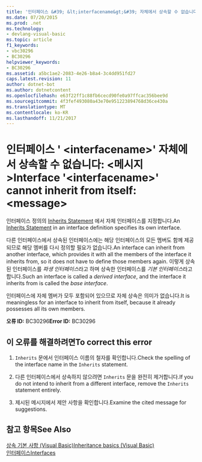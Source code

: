 ```yaml
---
title: '인터페이스 &#39; &lt;interfacename&gt;&#39; 자체에서 상속할 수 없습니다: &lt;메시지&gt;'
ms.date: 07/20/2015
ms.prod: .net
ms.technology:
- devlang-visual-basic
ms.topic: article
f1_keywords:
- vbc30296
- BC30296
helpviewer_keywords:
- BC30296
ms.assetid: a5bc1ae2-2083-4e26-b8a4-3c4dd951fd27
caps.latest.revision: 11
author: dotnet-bot
ms.author: dotnetcontent
ms.openlocfilehash: e63f22ff1c88fb6cecd90fe0a97ffcac356bee9d
ms.sourcegitcommit: 4f3fef493080a43e70e951223894768d36ce430a
ms.translationtype: MT
ms.contentlocale: ko-KR
ms.lasthandoff: 11/21/2017
---
```

# <a name="interface-39ltinterfacenamegt39-cannot-inherit-from-itself-ltmessagegt"></a><span data-ttu-id="c9253-102">인터페이스 &#39; &lt;interfacename&gt;&#39; 자체에서 상속할 수 없습니다: &lt;메시지&gt;</span><span class="sxs-lookup"><span data-stu-id="c9253-102">Interface &#39;&lt;interfacename&gt;&#39; cannot inherit from itself: &lt;message&gt;</span></span>
<span data-ttu-id="c9253-103">인터페이스 정의의 [Inherits Statement](../../visual-basic/language-reference/statements/inherits-statement.md) 에서 자체 인터페이스를 지정합니다.</span><span class="sxs-lookup"><span data-stu-id="c9253-103">An [Inherits Statement](../../visual-basic/language-reference/statements/inherits-statement.md) in an interface definition specifies its own interface.</span></span>  
  
 <span data-ttu-id="c9253-104">다른 인터페이스에서 상속된 인터페이스에는 해당 인터페이스의 모든 멤버도 함께 제공되므로 해당 멤버를 다시 정의할 필요가 없습니다.</span><span class="sxs-lookup"><span data-stu-id="c9253-104">An interface can inherit from another interface, which provides it with all the members of the interface it inherits from, so it does not have to define those members again.</span></span> <span data-ttu-id="c9253-105">이렇게 상속된 인터페이스를 *파생 인터페이스*라고 하며 상속한 인터페이스를 *기본 인터페이스*라고 합니다.</span><span class="sxs-lookup"><span data-stu-id="c9253-105">Such an interface is called a *derived interface*, and the interface it inherits from is called the *base interface*.</span></span>  
  
 <span data-ttu-id="c9253-106">인터페이스에 자체 멤버가 모두 포함되어 있으므로 자체 상속은 의미가 없습니다.</span><span class="sxs-lookup"><span data-stu-id="c9253-106">It is meaningless for an interface to inherit from itself, because it already possesses all its own members.</span></span>  
  
 <span data-ttu-id="c9253-107">**오류 ID:** BC30296</span><span class="sxs-lookup"><span data-stu-id="c9253-107">**Error ID:** BC30296</span></span>  
  
## <a name="to-correct-this-error"></a><span data-ttu-id="c9253-108">이 오류를 해결하려면</span><span class="sxs-lookup"><span data-stu-id="c9253-108">To correct this error</span></span>  
  
1.  <span data-ttu-id="c9253-109">`Inherits` 문에서 인터페이스 이름의 철자를 확인합니다.</span><span class="sxs-lookup"><span data-stu-id="c9253-109">Check the spelling of the interface name in the `Inherits` statement.</span></span>  
  
2.  <span data-ttu-id="c9253-110">다른 인터페이스에서 상속하지 않으려면 `Inherits` 문을 완전히 제거합니다.</span><span class="sxs-lookup"><span data-stu-id="c9253-110">If you do not intend to inherit from a different interface, remove the `Inherits` statement entirely.</span></span>  
  
3.  <span data-ttu-id="c9253-111">제시된 메시지에서 제안 사항을 확인합니다.</span><span class="sxs-lookup"><span data-stu-id="c9253-111">Examine the cited message for suggestions.</span></span>  
  
## <a name="see-also"></a><span data-ttu-id="c9253-112">참고 항목</span><span class="sxs-lookup"><span data-stu-id="c9253-112">See Also</span></span>  
 [<span data-ttu-id="c9253-113">상속 기본 사항 (Visual Basic)</span><span class="sxs-lookup"><span data-stu-id="c9253-113">Inheritance basics (Visual Basic)</span></span>](~/docs/visual-basic/programming-guide/language-features/objects-and-classes/inheritance-basics.md)  
 [<span data-ttu-id="c9253-114">인터페이스</span><span class="sxs-lookup"><span data-stu-id="c9253-114">Interfaces</span></span>](../../visual-basic/programming-guide/language-features/interfaces/index.md)
